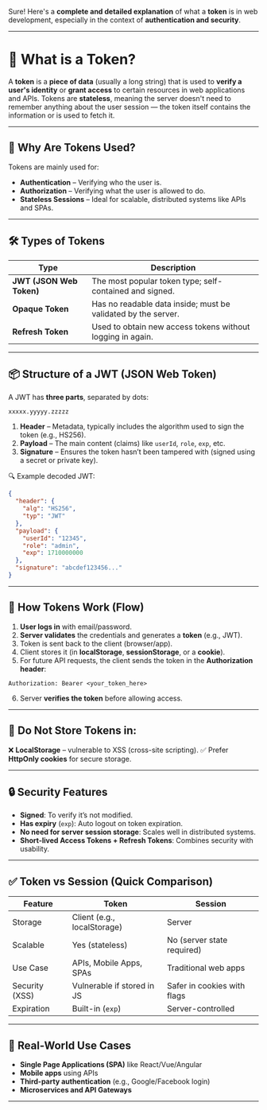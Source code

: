 Sure! Here's a **complete and detailed explanation** of what a **token** is in web development, especially in the context of **authentication and security**.

---

# 🔐 What is a Token?

A **token** is a **piece of data** (usually a long string) that is used to **verify a user's identity** or **grant access** to certain resources in web applications and APIs. Tokens are **stateless**, meaning the server doesn't need to remember anything about the user session — the token itself contains the information or is used to fetch it.

---

## 🧩 Why Are Tokens Used?

Tokens are mainly used for:

* **Authentication** – Verifying who the user is.
* **Authorization** – Verifying what the user is allowed to do.
* **Stateless Sessions** – Ideal for scalable, distributed systems like APIs and SPAs.

---

## 🛠️ Types of Tokens

| Type                     | Description                                                   |
| ------------------------ | ------------------------------------------------------------- |
| **JWT (JSON Web Token)** | The most popular token type; self-contained and signed.       |
| **Opaque Token**         | Has no readable data inside; must be validated by the server. |
| **Refresh Token**        | Used to obtain new access tokens without logging in again.    |

---

## 📦 Structure of a JWT (JSON Web Token)

A JWT has **three parts**, separated by dots:

```
xxxxx.yyyyy.zzzzz
```

1. **Header** – Metadata, typically includes the algorithm used to sign the token (e.g., HS256).
2. **Payload** – The main content (claims) like `userId`, `role`, `exp`, etc.
3. **Signature** – Ensures the token hasn’t been tampered with (signed using a secret or private key).

🔍 Example decoded JWT:

```json
{
  "header": {
    "alg": "HS256",
    "typ": "JWT"
  },
  "payload": {
    "userId": "12345",
    "role": "admin",
    "exp": 1710000000
  },
  "signature": "abcdef123456..."
}
```

---

## 🧪 How Tokens Work (Flow)

1. **User logs in** with email/password.
2. **Server validates** the credentials and generates a **token** (e.g., JWT).
3. Token is sent back to the client (browser/app).
4. Client stores it (in **localStorage**, **sessionStorage**, or a **cookie**).
5. For future API requests, the client sends the token in the **Authorization header**:

```
Authorization: Bearer <your_token_here>
```

6. Server **verifies the token** before allowing access.

---

## 🚫 Do Not Store Tokens in:

❌ **LocalStorage** – vulnerable to XSS (cross-site scripting).
✅ Prefer **HttpOnly cookies** for secure storage.

---

## 🔒 Security Features

* **Signed**: To verify it’s not modified.
* **Has expiry** (`exp`): Auto logout on token expiration.
* **No need for server session storage**: Scales well in distributed systems.
* **Short-lived Access Tokens + Refresh Tokens**: Combines security with usability.

---

## ✅ Token vs Session (Quick Comparison)

| Feature        | Token                       | Session                     |
| -------------- | --------------------------- | --------------------------- |
| Storage        | Client (e.g., localStorage) | Server                      |
| Scalable       | Yes (stateless)             | No (server state required)  |
| Use Case       | APIs, Mobile Apps, SPAs     | Traditional web apps        |
| Security (XSS) | Vulnerable if stored in JS  | Safer in cookies with flags |
| Expiration     | Built-in (`exp`)            | Server-controlled           |

---

## 🧠 Real-World Use Cases

* **Single Page Applications (SPA)** like React/Vue/Angular
* **Mobile apps** using APIs
* **Third-party authentication** (e.g., Google/Facebook login)
* **Microservices and API Gateways**

---
